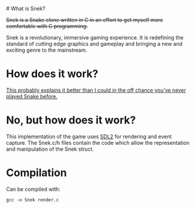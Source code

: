 # What is Snek?

~~Snek is a Snake clone written in C in an effort to get myself more 
comfortable with C programming.~~

Snek is a revolutionary, immersive gaming experience. It is redefining the 
standard of cutting edge graphics and gameplay and bringing a new and exciting 
genre to the mainstream.

# How does it work?

[This probably explains it better than I could in the off chance you've never 
played Snake 
before.](https://en.wikipedia.org/wiki/Snake_(video_game)#Gameplay)

# No, but **how** does it work?

This implementation of the game uses [SDL2](https://www.libsdl.org/) for 
rendering and event capture. The Snek.c/h files contain the code which allow 
the representation and manipulation of the Snek struct.

# Compilation

Can be compiled with:

```
gcc -o Snek render.c
```
